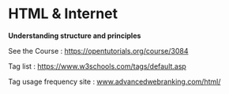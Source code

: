 # **HTML & Internet** 

**Understanding structure and principles**



See the Course : https://opentutorials.org/course/3084



Tag list : https://www.w3schools.com/tags/default.asp



Tag usage frequency site : www.advancedwebranking.com/html/